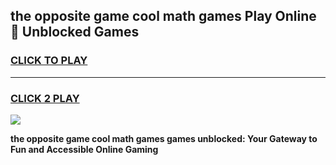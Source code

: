 
## the opposite game cool math games Play Online 👋 Unblocked Games
<h3>
<a href="https://news.freeplayer.one?title=the_opposite_game_cool_math_games&ref=17CMG">CLICK TO PLAY</a></h3>
<hr>

<h3>
<a href="https://news.freeplayer.one?title=the_opposite_game_cool_math_games&ref=17CMG">CLICK 2 PLAY</a>
  
</h3>

<a href="https://news.freeplayer.one?title=the_opposite_game_cool_math_games&ref=17CMG/"><img src="https://clearcache.store/games.png"></a>


**the opposite game cool math games games unblocked: Your Gateway to Fun and Accessible Online Gaming**
